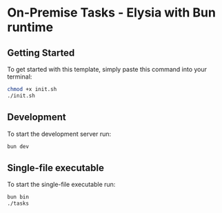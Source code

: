 # On-Premise Tasks - Elysia with Bun runtime

## Getting Started
To get started with this template, simply paste this command into your terminal:
```bash
chmod +x init.sh
./init.sh
```

## Development
To start the development server run:
```bash
bun dev
```

## Single-file executable
To start the single-file executable run:
```bash
bun bin
./tasks
```